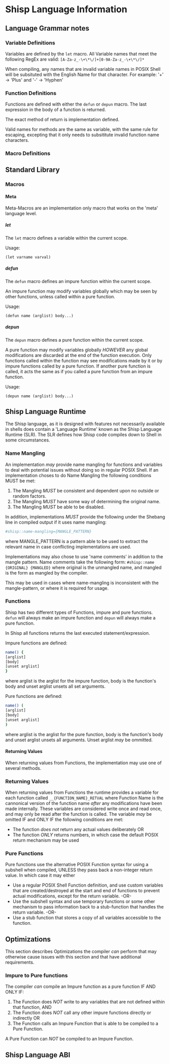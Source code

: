 # Shisp Language Information

## Language Grammar notes
### Variable Definitions
Variables are defined by the `let` macro. All Variable names that meet the
following RegEx are valid: `[A-Za-z_-\+\*\/]+[0-9A-Za-z_-\+\*\/]*`

When compiling, any names that are invalid variable names in POSIX Shell
 will be subsituted with the English Name for that character.
For example: '+' -> 'Plus' and '-' -> 'Hyphen'


### Function Definitions
Functions are defined with either the `defun` or `depun` macro. The last
expression in the body of a function is returned.

The exact method of return is implementation defined.

Valid names for methods are the same as variable, with the same rule for
escaping, excepting that it only needs to subsititute invalid function name
characters.

### Macro Definitions

## Standard Library

### Macros
#### Meta
Meta-Macros are an implementation only macro that works on the 'meta' language level.

##### let  
The `let` macro defines a variable within the current scope. 

Usage:
```
(let varname varval)
```

##### defun  
The `defun` macro defines an impure function within the current scope.

An impure function may modify variables globally which may be seen by other functions,
unless called within a pure function.

Usage:
```
(defun name (arglist) body...)
```

##### depun  
The `depun` macro defines a pure function within the current scope.

A pure function may modify variables globally *HOWEVER* any global modifications are
discarded at the end of the function execution. Only functions called within the function
may see modifications made by it or by impure functions called by a pure function. If
another pure function is called, it acts the same as if you called a pure function from
an impure function.

Usage:
```
(depun name (arglist) body...)
```

## Shisp Language Runtime
The Shisp language, as it is designed with features not necessarily available in
shells does contain a 'Language Runtime' known as the Shisp Language Runtime
(SLR). The SLR defines how Shisp code compiles down to Shell in some circumstances.

### Name Mangling  
An implementation *may* provide name mangling for functions and variables to deal
with potential issues without doing so in regular POSIX Shell. If an implementation
choses to do Name Mangling the following conditions MUST be met:

1. The Mangling *MUST* be consistent and dependent upon no outside or random factors.
2. The Mangling *MUST* have some way of determining the original name.
3. The Mangling *MUST* be able to be disabled.

In addition, implementations *MUST* provide the following under the Shebang line in compiled
output if it uses name mangling:
```sh
#shisp::name-mangling={MANGLE_PATTERN}
```
where MANGLE_PATTERN is a pattern able to be used to extract the relevant name in case
conflicting implementations are used.

Implementations may also chose to use 'name comments' in addition to the mangle pattern. 
Name comments take the following form:
`#shisp::name {ORIGINAL} {MANGLED}`
where original is the unmangled name, and mangled is the form as mangled by the compiler.

This may be used in cases where name-mangling is inconsistent with the mangle-pattern,
or where it is required for usage.


### Functions
Shisp has two different types of Functions, impure and pure functions. `defun` will
always make an impure function and `depun` will always make a pure function. 

In Shisp all functions returns the last executed statement/expression.

Impure functions are defined:
```bash
name() {
[arglist]
[body]
[unset arglist]
}
```
where arglist is the arglist for the impure function, body is the function's body
and unset arglist unsets all set arguments.

Pure functions are defined:
```bash
name() (
[arglist]
[body]
[unset arglist]
)
```
where arglist is the arglist for the pure function, body is the function's body
and unset arglist unsets all arguments. Unset arglist *may* be ommitted.

#### Returning Values
When returning values from Functions, the implementation may use one of several methods.


### Returning Values 
When returning values from Functions the runtime provides a variable for each function
called `__{FUNCTION_NAME}_RETVAL` where Function Name is the cannonical version of the
function name *after* any modifications have been made internally. These variables are
considered write once and read once, and may only be read after the function is called.
The variable *may* be omitted IF and ONLY IF the following conditions are met:
- The function *does not* return any actual values deliberately 
    OR
- The function *ONLY* returns numbers, in which case the default POSIX return
   mechanism may be used

### Pure Functions  
Pure functions use the alternative POSIX Function syntax for using a subshell when
compiled, UNLESS they pass back a non-integer return value. In which case it may either
- Use a regular POSIX Shell Function definition, and use custom variables that are created/destroyed
   at the start and end of functions to prevent actual modifications, except for the return variable.
     -OR-
- Use the subshell syntax and use temporary functions or some other mechanism to pass information back
   to a stub-function that handles the return variable.
     -OR-
- Use a stub function that stores a copy of all variables accessible to the function.

## Optimizations
This section describes Optimizations the compiler *can* perform that may otherwise cause issues with
this section and that have additional requirements.

### Impure to Pure functions  

The compiler *can* compile an Impure function as a pure function IF AND ONLY IF:
1. The Function does *NOT* write to any variables that are not defined within that function,
    AND
2. The Function does *NOT* call any other impure functions directly or indirectly 
    OR
3. The Function calls an Impure Function that is able to be compiled to a Pure Function.

A Pure Function can *NOT* be compiled to an Impure Function.

## Shisp Language ABI
